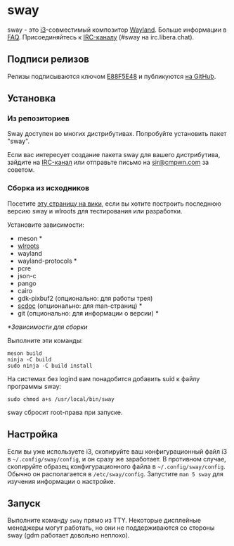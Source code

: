 # sway

sway - это [i3]-совместимый композитор [Wayland].
Больше информации в [FAQ]. Присоединяйтесь к
[IRC-каналу][IRC channel] (#sway на
irc.libera.chat).

## Подписи релизов

Релизы подписываются ключом [E88F5E48] и публикуются [на GitHub][GitHub releases].

## Установка

### Из репозиториев

Sway доступен во многих дистрибутивах. Попробуйте установить пакет "sway".

Если вас интересует создание пакета sway для вашего дистрибутива, зайдите на [IRC-канал][IRC channel]
или отправьте письмо на sir@cmpwn.com за советом.

### Сборка из исходников

Посетите [эту страницу на вики][Development setup], если вы хотите построить последнюю версию
sway и wlroots для тестирования или разработки. 

Установите зависимости:

* meson \*
* [wlroots]
* wayland
* wayland-protocols \*
* pcre
* json-c
* pango
* cairo
* gdk-pixbuf2 (опционально: для работы трея)
* [scdoc] (опционально: для man-страниц) \*
* git (опционально: для информации о версии) \*

_\*Зависимости для сборки_

Выполните эти команды:

    meson build
    ninja -C build
    sudo ninja -C build install

На системах без logind вам понадобится добавить suid к файлу программы sway:

    sudo chmod a+s /usr/local/bin/sway

sway сбросит root-права при запуске.

## Настройка

Если вы уже используете i3, скопируйте ваш конфигурационный файл i3 в `~/.config/sway/config`, и
он сразу же заработает. В противном случае, скопируйте образец конфигурационного файла в
`~/.config/sway/config`. Обычно он располагается в `/etc/sway/config`.
Запустите `man 5 sway` для изучения информации о настройке.

## Запуск

Выполните команду `sway` прямо из TTY. Некоторые дисплейные менеджеры могут работать, но они не поддерживаются со стороны
sway (gdm работает довольно неплохо).

[i3]: https://i3wm.org/
[Wayland]: http://wayland.freedesktop.org/
[FAQ]: https://github.com/swaywm/sway/wiki
[IRC channel]: https://web.libera.chat/gamja/?channels=#sway
[E88F5E48]: https://keys.openpgp.org/search?q=34FF9526CFEF0E97A340E2E40FDE7BE0E88F5E48
[GitHub releases]: https://github.com/swaywm/sway/releases
[Development setup]: https://github.com/swaywm/sway/wiki/Development-Setup
[wlroots]: https://gitlab.freedesktop.org/wlroots/wlroots
[scdoc]: https://git.sr.ht/~sircmpwn/scdoc
